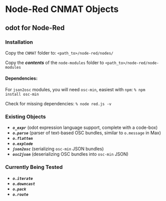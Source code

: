 # Node-Red CNMAT Objects
## odot for Node-Red

### Installation

Copy the `CNMAT` folder to:
`<path_to>/node-red/nodes/`

Copy the ***contents*** of the `node-modules` folder to
`<path_to>/node-red/node-modules`

#### Dependencies:

For `json2osc` modules, you will need `osc-min`, easiest with `npm`:
`% npm install osc-min`

Check for missing dependencies:
`% node red.js -v`

### Existing Objects

* ***`o_expr`*** (odot expression language support, complete with a code-box)
* ***`o.parse`*** (parser of text-based OSC bundles, similar to `o.message` in Max)
* ***`o.flatten`***
* ***`o.explode`***
* ***`json2osc`*** (serializing `osc-min` JSON bundles)
* ***`osc2json`*** (deserializing OSC bundles into `osc-min` JSON)

### Currently Being Tested

* ***`o.iterate`***
* ***`o.downcast`***
* ***`o.pack`***
* ***`o.route`***
